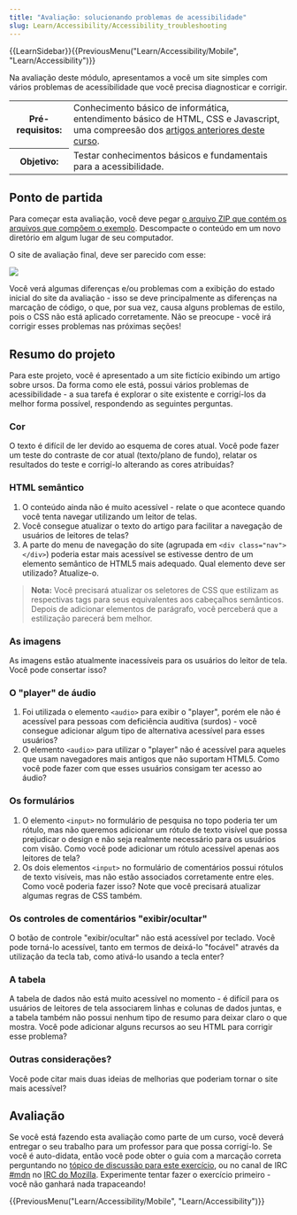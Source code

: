```yaml
---
title: "Avaliação: solucionando problemas de acessibilidade"
slug: Learn/Accessibility/Accessibility_troubleshooting
---
```


{{LearnSidebar}}{{PreviousMenu("Learn/Accessibility/Mobile", "Learn/Accessibility")}}

Na avaliação deste módulo, apresentamos a você um site simples com vários problemas de acessibilidade que você precisa diagnosticar e corrigir.

<table class="learn-box standard-table">
  <tbody>
    <tr>
      <th scope="row">Pré-requisitos:</th>
      <td>
        Conhecimento básico de informática, entendimento básico de HTML, CSS e
        Javascript, uma compreesão dos
        <a href="/pt-BR/docs/Learn/Accessibility"
          >artigos anteriores deste curso</a
        >.
      </td>
    </tr>
    <tr>
      <th scope="row">Objetivo:</th>
      <td>
        Testar conhecimentos básicos e fundamentais para a acessibilidade.
      </td>
    </tr>
  </tbody>
</table>

## Ponto de partida

Para começar esta avaliação, você deve pegar [o arquivo ZIP que contém os arquivos que compõem o exemplo](https://github.com/mdn/learning-area/blob/master/accessibility/assessment-start/assessment-files.zip?raw=true). Descompacte o conteúdo em um novo diretório em algum lugar de seu computador.

O site de avaliação final, deve ser parecido com esse:

![](assessment-site-finished.png)

Você verá algumas diferenças e/ou problemas com a exibição do estado inicial do site da avaliação - isso se deve principalmente as diferenças na marcação de código, o que, por sua vez, causa alguns problemas de estilo, pois o CSS não está aplicado corretamente. Não se preocupe - você irá corrigir esses problemas nas próximas seções!

## Resumo do projeto

Para este projeto, você é apresentado a um site fictício exibindo um artigo sobre ursos. Da forma como ele está, possui vários problemas de acessibilidade - a sua tarefa é explorar o site existente e corrigí-los da melhor forma possível, respondendo as seguintes perguntas.

### Cor

O texto é difícil de ler devido ao esquema de cores atual. Você pode fazer um teste do contraste de cor atual (texto/plano de fundo), relatar os resultados do teste e corrigí-lo alterando as cores atribuídas?

### HTML semântico

1. O conteúdo ainda não é muito acessível - relate o que acontece quando você tenta navegar utilizando um leitor de telas.
2. Você consegue atualizar o texto do artigo para facilitar a navegação de usuários de leitores de telas?
3. A parte do menu de navegação do site (agrupada em `<div class="nav"></div>`) poderia estar mais acessível se estivesse dentro de um elemento semântico de HTML5 mais adequado. Qual elemento deve ser utilizado? Atualize-o.

> **Nota:** Você precisará atualizar os seletores de CSS que estilizam as respectivas tags para seus equivalentes aos cabeçalhos semânticos. Depois de adicionar elementos de parágrafo, você perceberá que a estilização parecerá bem melhor.

### As imagens

As imagens estão atualmente inacessíveis para os usuários do leitor de tela. Você pode consertar isso?

### O "player" de áudio

1. Foi utilizada o elemento `<audio>` para exibir o "player", porém ele não é acessível para pessoas com deficiência auditiva (surdos) - você consegue adicionar algum tipo de alternativa acessível para esses usuários?
2. O elemento `<audio>` para utilizar o "player" não é acessível para aqueles que usam navegadores mais antigos que não suportam HTML5. Como você pode fazer com que esses usuários consigam ter acesso ao áudio?

### Os formulários

1. O elemento `<input>` no formulário de pesquisa no topo poderia ter um rótulo, mas não queremos adicionar um rótulo de texto visível que possa prejudicar o design e não seja realmente necessário para os usuários com visão. Como você pode adicionar um rótulo acessível apenas aos leitores de tela?
2. Os dois elementos `<input>` no formulário de comentários possui rótulos de texto visíveis, mas não estão associados corretamente entre eles. Como você poderia fazer isso? Note que você precisará atualizar algumas regras de CSS também.

### Os controles de comentários "exibir/ocultar"

O botão de controle "exibir/ocultar" não está acessível por teclado. Você pode torná-lo acessível, tanto em termos de deixá-lo "focável" através da utilização da tecla tab, como ativá-lo usando a tecla enter?

### A tabela

A tabela de dados não está muito acessível no momento - é difícil para os usuários de leitores de tela associarem linhas e colunas de dados juntas, e a tabela também não possui nenhum tipo de resumo para deixar claro o que mostra. Você pode adicionar alguns recursos ao seu HTML para corrigir esse problema?

### Outras considerações?

Você pode citar mais duas ideias de melhorias que poderiam tornar o site mais acessível?

## Avaliação

Se você está fazendo esta avaliação como parte de um curso, você deverá entregar o seu trabalho para um professor para que possa corrigí-lo. Se você é auto-didata, então você pode obter o guia com a marcação correta perguntando no [tópico de discussão para este exercício](https://discourse.mozilla.org/t/accessibility-troubleshooting-assessment/24691&xid=17259,15700021,15700124,15700149,15700186,15700190,15700201,15700214&usg=ALkJrhh-F4r0i3lAG4IX8kI3Nk9lrJQa0A), ou no canal de IRC [#mdn](irc://irc.mozilla.org/mdn) no [IRC do Mozilla](https://wiki.mozilla.org/IRC&xid=17259,15700021,15700124,15700149,15700186,15700190,15700201,15700214&usg=ALkJrhgC5oFTH3iLqIFiwi9njruuEgsWHA). Experimente tentar fazer o exercício primeiro - você não ganhará nada trapaceando!

{{PreviousMenu("Learn/Accessibility/Mobile", "Learn/Accessibility")}}
